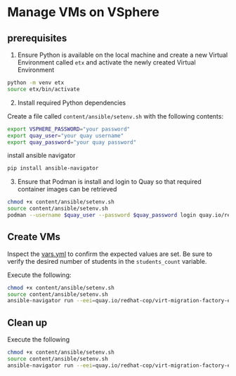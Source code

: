 # Manage VMs on VSphere

## prerequisites

1. Ensure Python is available on the local machine and create a new Virtual Environment called `etx` and activate the newly created Virtual Environment

```sh
python -m venv etx
source etx/bin/activate
```

2. Install required Python dependencies

Create a file called `content/ansible/setenv.sh` with the following contents:

```sh
export VSPHERE_PASSWORD="your password"
export quay_user="your quay username"
export quay_password="your quay password"
```

install ansible navigator

```sh
pip install ansible-navigator
```

3. Ensure that Podman is install and login to Quay so that required container images can be retrieved

```sh
chmod +x content/ansible/setenv.sh
source content/ansible/setenv.sh
podman --username $quay_user --password $quay_password login quay.io/redhat-cop/virt-migration-factory-ee
```

## Create VMs

Inspect the [vars.yml](vars.yml) to confirm the expected values are set. Be sure to verify the desired number of students in the `students_count` variable.

Execute the following:

```sh
chmod +x content/ansible/setenv.sh
source content/ansible/setenv.sh
ansible-navigator run --eei=quay.io/redhat-cop/virt-migration-factory-ee:latest --pp=missing -m stdout --penv VSPHERE_PASSWORD --pae=false content/ansible/create_vms.yml
```

## Clean up

Execute the following

```sh
chmod +x content/ansible/setenv.sh
source content/ansible/setenv.sh
ansible-navigator run --eei=quay.io/redhat-cop/virt-migration-factory-ee:latest --pp=missing -m stdout --penv VSPHERE_PASSWORD --pae=false content/ansible/remove_vms.yml
```